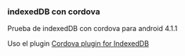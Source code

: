 <h3>indexedDB con cordova</h3>

Prueba de indexedDB con cordova para android 4.1.1

Uso el plugin 
<a href="https://github.com/MSOpenTech/cordova-plugin-indexedDB">Cordova plugin for IndexedDB </a>